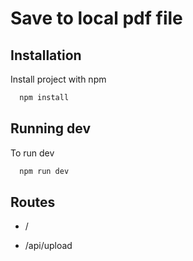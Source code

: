 # Save to local pdf file

## Installation

Install project with npm

```bash
  npm install
```

## Running dev

To run dev

```bash
  npm run dev
```

## Routes

- /

- /api/upload
